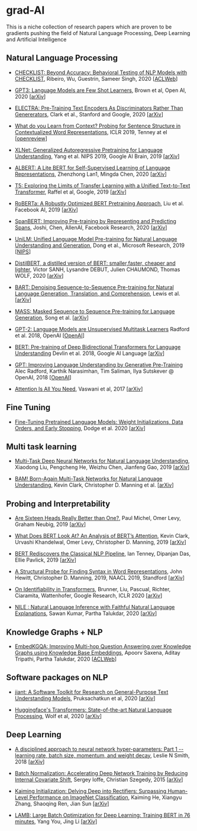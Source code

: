 # grad-AI
This is a niche collection of research papers which are proven to be gradients pushing the field of Natural Language Processing, Deep Learning and Artificial Intelligence


## Natural Language Processing

* [CHECKLIST: Beyond Accuracy: Behavioral Testing of NLP Models with CHECKLIST](summary/checklist.md), Ribeiro, Wu, Guestrin, Sameer Singh, 2020 [[ACLWeb](https://www.aclweb.org/anthology/2020.acl-main.442.pdf)]

* [GPT3: Language Models are Few Shot Learners](summary/GPT3.md), Brown et al, Open AI, 2020 [[arXiv](https://arxiv.org/pdf/2005.14165.pdf)]


* [ELECTRA: Pre-Training Text Encoders As Discriminators Rather Than Genererators](summary/electra.md), Clark et al., Stanford and Google, 2020 [[arXiv](https://arxiv.org/pdf/2003.10555.pdf)]

* [What do you Learn from Context? Probing for Sentence Structure in Contextualized Word Representations](summary/edge_probing.md), ICLR 2019, Tenney at el [[openreview](https://openreview.net/pdf?id=SJzSgnRcKX)]

* [XLNet: Generalized Autoregressive Pretraining for Language Understanding](summary/xlnet.md), Yang et al. NIPS 2019, Google AI Brain, 2019 [[arXiv](https://arxiv.org/pdf/1906.08237.pdf)]

* [ALBERT: A Lite BERT for Self-Supervised Learning of Language Representations](summary/albert.md), Zhenzhong Lan1, Mingda Chen, 2020 [[arXiv](https://arxiv.org/pdf/1909.11942.pdf)]

* [T5: Exploring the Limits of Transfer Learning with a Unified Text-to-Text Transformer](summary/T5.md), Raffel et al, Google, 2019 [[arXiv](https://arxiv.org/pdf/1910.10683.pdf)]

* [RoBERTa: A Robustly Optimized BERT Pretraining Approach](summary/roberta.md), Liu et al. Facebook AI, 2019 [[arXiv](https://arxiv.org/pdf/1907.11692.pdf)]

* [SpanBERT: Improving Pre-training by Representing and Predicting Spans](summary/spanBERT.md), Joshi, Chen, AllenAI, Facebook Research, 2020 [[arXiv](https://www.mitpressjournals.org/doi/pdf/10.1162/tacl_a_00300)]

* [UniLM: Unified Language Model Pre-training for Natural Language Understanding and Generation](summary/unilm.md), Dong et al., Microsoft Research, 2019 [[NIPS](http://papers.nips.cc/paper/9464-unified-language-model-pre-training-for-natural-language-understanding-and-generation.pdf)]


* [DistilBERT, a distilled version of BERT: smaller,faster, cheaper and lighter](summary/distilbert.md), Victor SANH, Lysandre DEBUT, Julien CHAUMOND, Thomas WOLF, 2020 [[arXiv](https://arxiv.org/abs/1910.01108)]

* [BART: Denoising Sequence-to-Sequence Pre-training for Natural Language Generation, Translation, and Comprehension](summary/bart.md), Lewis et al. [[arXiv](https://arxiv.org/pdf/1910.13461.pdf)]


* [MASS: Masked Sequence to Sequence Pre-training for Language Generation](summary/mass.md), Song et al. [[arXiv](https://arxiv.org/pdf/1905.02450.pdf)]

* [GPT-2: Language Models are Unsupervised Multitask Learners](summary/gpt2.md) Radford et al. 2018, OpenAI [[OpenAI](https://cdn.openai.com/better-language-models/language_models_are_unsupervised_multitask_learners.pdf)]

* [BERT: Pre-training of Deep Bidirectional Transformers for Language Understanding](summary/bert.md) Devlin et al. 2018, Google AI Language [[arXiv](https://arxiv.org/pdf/1810.04805.pdf)]

* [GPT: Improving Language Understanding by Generative Pre-Training](summary/gpt.md) Alec Radford, Karthik Narasimhan, Tim Saliman, Ilya Sutskever @ OpenAI, 2018 [[OpenAI](https://cdn.openai.com/research-covers/language-unsupervised/language_understanding_paper.pdf)]

* [Attention Is All You Need](summary/transformers.md), Vaswani et al, 2017 [[arXiv](https://arxiv.org/pdf/1706.03762.pdf)]

## Fine Tuning

* [Fine-Tuning Pretrained Language Models: Weight Initializations, Data Orders, and Early Stopping](summary/finetuning_wi_do.md), Dodge et al. 2020  [[arXiv](https://arxiv.org/pdf/2002.06305.pdf)]

## Multi task learning

* [Multi-Task Deep Neural Networks for Natural Language Understanding](summary/MTDNN_GLUE.md), Xiaodong Liu, Pengcheng He, Weizhu Chen, Jianfeng Gao, 2019 [[arXiv](https://arxiv.org/abs/1901.11504)]

* [BAM! Born-Again Multi-Task Networks for Natural Language Understanding](summary/bam_multi_task.md), Kevin Clark, Christopher D. Manning et al. [[arXiv](https://arxiv.org/pdf/1907.04829.pdf)]

## Probing and Interpretability

* [Are Sixteen Heads Really Better than One?](summary/sixteen_heads.md), Paul Michel, Omer Levy, Graham Neubig, 2019 [[arXiv](https://arxiv.org/pdf/1905.10650.pdf)]

* [What Does BERT Look At? An Analysis of BERT’s Attention](summary/bert_analysis.md), Kevin Clark, Urvashi Khandelwal, Omer Levy, Christopher D. Manning, 2019 [[arXiv](https://arxiv.org/abs/1906.04341)]

* [BERT Rediscovers the Classical NLP Pipeline](summary/bert_analysis_nlp_pipeline.md), Ian Tenney, Dipanjan Das, Ellie Pavlick, 2019 [[arXiv](https://arxiv.org/pdf/1905.05950.pdf)]

* [A Structural Probe for Finding Syntax in Word Representations](summary/structural_probe.md), John Hewitt, Christopher D. Manning, 2019, NAACL 2019, Standford [[arXiv](https://nlp.stanford.edu/pubs/hewitt2019structural.pdf)]

* [On Identifiability in Transformers](summary/identifiability.md), Brunner, Liu, Pascual, Richter, Ciaramita, Wattenhofer, Google Research, ICLR 2020 [[arXiv](https://openreview.net/pdf?id=BJg1f6EFDB)]

* [NILE : Natural Language Inference with Faithful Natural Language Explanations](summary/nile.md), Sawan Kumar, Partha Talukdar, 2020 [[arXiv](https://www.aclweb.org/anthology/2020.acl-main.771.pdf)]


## Knowledge Graphs + NLP

* [EmbedKGQA: Improving Multi-hop Question Answering over Knowledge Graphs using Knowledge Base Embeddings](summary/embed_kgqa.md), Apoorv Saxena, Aditay Tripathi, Partha Talukdar, 2020 [[ACLWeb](https://www.aclweb.org/anthology/2020.acl-main.412.pdf)]


## Software packages on NLP
* [jiant: A Software Toolkit for Research
on General-Purpose Text Understanding Models](summary/jiant.md), Pruksachatkun et al, 2020 [[arXiv](https://arxiv.org/pdf/2003.02249.pdf)]

* [Huggingface's Transformers: State-of-the-art Natural Language Processing](summary/huggingface.md), Wolf et al, 2020 [[arXiv](https://arxiv.org/pdf/1910.03771.pdf)]

## Deep Learning
* [A disciplined approach to neural network hyper-parameters: Part 1 -- learning rate, batch size, momentum, and weight decay](summary/one_cycle_learning.md), Leslie N Smith, 2018 [[arXiv](https://arxiv.org/abs/1803.09820)]

* [Batch Normalization: Accelerating Deep Network Training by Reducing Internal Covariate Shift](summary/batch_normalization), Sergey Ioffe, Christian Szegedy, 2015 [[arXiv](https://arxiv.org/pdf/1502.03167.pdf)]

* [Kaiming Initialization: Delving Deep into Rectifiers: Surpassing Human-Level Performance on ImageNet Classification](summary/kaiming_initialization.md), Kaiming He, Xiangyu Zhang, Shaoqing Ren, Jian Sun [[arXiv]](https://www.cv-foundation.org/openaccess/content_iccv_2015/papers/He_Delving_Deep_into_ICCV_2015_paper.pdf)

* [LAMB: Large Batch Optimization for Deep Learning: Training BERT in 76 minutes](summary/lamb.md), Yang You, Jing Li [[arXiv]](https://arxiv.org/abs/1904.00962)





